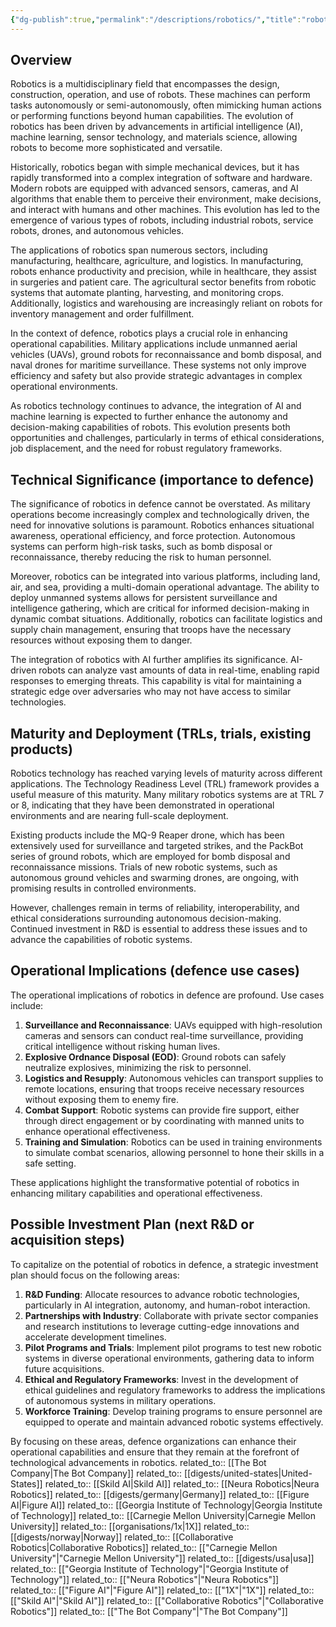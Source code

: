 ```yaml
---
{"dg-publish":true,"permalink":"/descriptions/robotics/","title":"robotics"}
---
```


## Overview
Robotics is a multidisciplinary field that encompasses the design, construction, operation, and use of robots. These machines can perform tasks autonomously or semi-autonomously, often mimicking human actions or performing functions beyond human capabilities. The evolution of robotics has been driven by advancements in artificial intelligence (AI), machine learning, sensor technology, and materials science, allowing robots to become more sophisticated and versatile.

Historically, robotics began with simple mechanical devices, but it has rapidly transformed into a complex integration of software and hardware. Modern robots are equipped with advanced sensors, cameras, and AI algorithms that enable them to perceive their environment, make decisions, and interact with humans and other machines. This evolution has led to the emergence of various types of robots, including industrial robots, service robots, drones, and autonomous vehicles.

The applications of robotics span numerous sectors, including manufacturing, healthcare, agriculture, and logistics. In manufacturing, robots enhance productivity and precision, while in healthcare, they assist in surgeries and patient care. The agricultural sector benefits from robotic systems that automate planting, harvesting, and monitoring crops. Additionally, logistics and warehousing are increasingly reliant on robots for inventory management and order fulfillment.

In the context of defence, robotics plays a crucial role in enhancing operational capabilities. Military applications include unmanned aerial vehicles (UAVs), ground robots for reconnaissance and bomb disposal, and naval drones for maritime surveillance. These systems not only improve efficiency and safety but also provide strategic advantages in complex operational environments.

As robotics technology continues to advance, the integration of AI and machine learning is expected to further enhance the autonomy and decision-making capabilities of robots. This evolution presents both opportunities and challenges, particularly in terms of ethical considerations, job displacement, and the need for robust regulatory frameworks.

## Technical Significance (importance to defence)
The significance of robotics in defence cannot be overstated. As military operations become increasingly complex and technologically driven, the need for innovative solutions is paramount. Robotics enhances situational awareness, operational efficiency, and force protection. Autonomous systems can perform high-risk tasks, such as bomb disposal or reconnaissance, thereby reducing the risk to human personnel.

Moreover, robotics can be integrated into various platforms, including land, air, and sea, providing a multi-domain operational advantage. The ability to deploy unmanned systems allows for persistent surveillance and intelligence gathering, which are critical for informed decision-making in dynamic combat situations. Additionally, robotics can facilitate logistics and supply chain management, ensuring that troops have the necessary resources without exposing them to danger.

The integration of robotics with AI further amplifies its significance. AI-driven robots can analyze vast amounts of data in real-time, enabling rapid responses to emerging threats. This capability is vital for maintaining a strategic edge over adversaries who may not have access to similar technologies.

## Maturity and Deployment (TRLs, trials, existing products)
Robotics technology has reached varying levels of maturity across different applications. The Technology Readiness Level (TRL) framework provides a useful measure of this maturity. Many military robotics systems are at TRL 7 or 8, indicating that they have been demonstrated in operational environments and are nearing full-scale deployment.

Existing products include the MQ-9 Reaper drone, which has been extensively used for surveillance and targeted strikes, and the PackBot series of ground robots, which are employed for bomb disposal and reconnaissance missions. Trials of new robotic systems, such as autonomous ground vehicles and swarming drones, are ongoing, with promising results in controlled environments.

However, challenges remain in terms of reliability, interoperability, and ethical considerations surrounding autonomous decision-making. Continued investment in R&D is essential to address these issues and to advance the capabilities of robotic systems.

## Operational Implications (defence use cases)
The operational implications of robotics in defence are profound. Use cases include:

1. **Surveillance and Reconnaissance**: UAVs equipped with high-resolution cameras and sensors can conduct real-time surveillance, providing critical intelligence without risking human lives.
2. **Explosive Ordnance Disposal (EOD)**: Ground robots can safely neutralize explosives, minimizing the risk to personnel.
3. **Logistics and Resupply**: Autonomous vehicles can transport supplies to remote locations, ensuring that troops receive necessary resources without exposing them to enemy fire.
4. **Combat Support**: Robotic systems can provide fire support, either through direct engagement or by coordinating with manned units to enhance operational effectiveness.
5. **Training and Simulation**: Robotics can be used in training environments to simulate combat scenarios, allowing personnel to hone their skills in a safe setting.

These applications highlight the transformative potential of robotics in enhancing military capabilities and operational effectiveness.

## Possible Investment Plan (next R&D or acquisition steps)
To capitalize on the potential of robotics in defence, a strategic investment plan should focus on the following areas:

1. **R&D Funding**: Allocate resources to advance robotic technologies, particularly in AI integration, autonomy, and human-robot interaction.
2. **Partnerships with Industry**: Collaborate with private sector companies and research institutions to leverage cutting-edge innovations and accelerate development timelines.
3. **Pilot Programs and Trials**: Implement pilot programs to test new robotic systems in diverse operational environments, gathering data to inform future acquisitions.
4. **Ethical and Regulatory Frameworks**: Invest in the development of ethical guidelines and regulatory frameworks to address the implications of autonomous systems in military operations.
5. **Workforce Training**: Develop training programs to ensure personnel are equipped to operate and maintain advanced robotic systems effectively.

By focusing on these areas, defence organizations can enhance their operational capabilities and ensure that they remain at the forefront of technological advancements in robotics.
related_to:: [[The Bot Company\|The Bot Company]]
related_to:: [[digests/united-states\|United-States]]
related_to:: [[Skild AI\|Skild AI]]
related_to:: [[Neura Robotics\|Neura Robotics]]
related_to:: [[digests/germany\|Germany]]
related_to:: [[Figure AI\|Figure AI]]
related_to:: [[Georgia Institute of Technology\|Georgia Institute of Technology]]
related_to:: [[Carnegie Mellon University\|Carnegie Mellon University]]
related_to:: [[organisations/1x\|1X]]
related_to:: [[digests/norway\|Norway]]
related_to:: [[Collaborative Robotics\|Collaborative Robotics]]
related_to:: [["Carnegie Mellon University"\|"Carnegie Mellon University"]]
related_to:: [[digests/usa\|usa]]
related_to:: [["Georgia Institute of Technology"\|"Georgia Institute of Technology"]]
related_to:: [["Neura Robotics"\|"Neura Robotics"]]
related_to:: [["Figure AI"\|"Figure AI"]]
related_to:: [["1X"\|"1X"]]
related_to:: [["Skild AI"\|"Skild AI"]]
related_to:: [["Collaborative Robotics"\|"Collaborative Robotics"]]
related_to:: [["The Bot Company"\|"The Bot Company"]]
